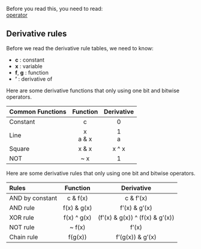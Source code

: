 Before you read this, you need to read:<br>
[operator](operator.md)

## Derivative rules

Before we read the derivative rule tables, we need to know:
- **c** : constant
- **x** : variable
- **f**, **g** : function
- **’** : derivative of


Here are some derivative functions that only using one bit and bitwise operators.

| Common Functions | Function | Derivative |
|:-|:-:|:-:|
| Constant | c | 0 |
| Line | x<br>a & x | 1<br>a |
| Square | x & x | x ^ x |
| NOT | ~ x | 1 |

Here are some derivative rules that only using one bit and bitwise operators.

| Rules | Function | Derivative |
|:-|:-:|:-:|
| AND by constant | c & f(x) | c & f’(x) |
| AND rule | f(x) & g(x) | f’(x) & g’(x) |
| XOR rule | f(x) ^ g(x) | (f’(x) & g(x)) ^ (f(x) & g’(x)) |
| NOT rule | ~ f(x) | f’(x) |
| Chain rule | f(g(x)) | f’(g(x)) & g’(x) |
